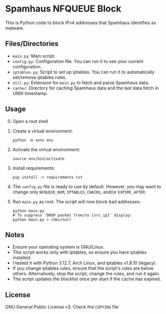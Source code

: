 # Spamhaus NFQUEUE Block

This is Python code to block IPv4 addresses that Spamhaus identifies as malware.

## Files/Directories
- `main.py`: Main script.
- `config.py`: Configuration file. You can run it to see your current configuration.
- `iptables.py`: Script to set up iptables. You can run it to automatically set/remove iptables rules.
- `util.py`: Extension for `main.py` to fetch and parse Spamhaus data.
- `cache/`: Directory for caching Spamhaus data and the last data fetch in UNIX timestamp.

## Usage
0. Open a root shell
1. Create a virtual environment:
    ```shell
    python -m venv env
    ```
2. Activate the virtual environment:
    ```shell
    source env/bin/activate
    ```
3. Install requirements:
    ```shell
    pip install -r requirements.txt
    ```

4. The `config.py` file is ready to use by default. However, you may want to change only `NFQUEUE_NUM`, `IPTABLES_CHAINS`, and/or `EXPIRE_AFTER`.

5. Run `main.py` as root. The script will now block bad addresses:
    ```shell
    python main.py
    # To suppress 'DROP packet from/to {src_ip}' display:
    python main.py > /dev/null
    ```

## Notes
- Ensure your operating system is GNU/Linux.
- This script works only with iptables, so ensure you have iptables installed.
- I tested it with Python 3.12.7, Arch Linux, and iptables v1.8.10 (legacy).
- If you change iptables rules, ensure that the script's rules are below others. Alternatively, stop the script, change the rules, and run it again.
- The script updates the blocklist once per start if the cache has expired.


## License
GNU General Public License v3. Check the `COPYING` file
